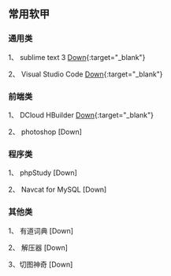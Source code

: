 ## 常用软甲

### 通用类

1、 sublime text 3 [Down](https://www.sublimetext.com/3){:target="_blank"}

2、 Visual Studio Code [Down](https://code.visualstudio.com/){:target="_blank"}

### 前端类

1、 DCloud HBuilder [Down](http://www.dcloud.io/){:target="_blank"}

2、 photoshop [Down]


### 程序类

1、 phpStudy [Down]

2、 Navcat for MySQL [Down]


### 其他类

1、 有道词典 [Down]

2、 解压器 [Down]

3、切图神奇 [Down]

